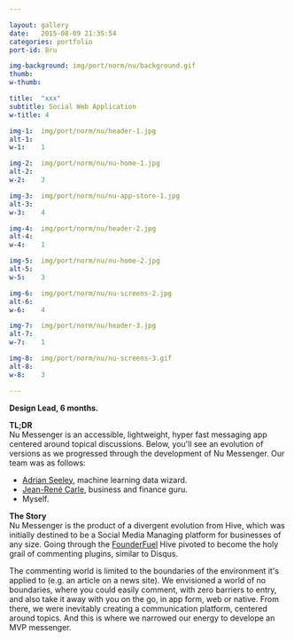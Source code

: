 ```yaml
---

layout: gallery
date:   2015-08-09 21:35:54
categories: portfolio
port-id: 8ru

img-background: img/port/norm/nu/background.gif
thumb:	
w-thumb:

title:  "xxx"
subtitle: Social Web Application
w-title: 4

img-1:	img/port/norm/nu/header-1.jpg
alt-1:	
w-1:	1

img-2:	img/port/norm/nu/nu-home-1.jpg
alt-2:	
w-2:	3

img-3:	img/port/norm/nu/nu-app-store-1.jpg
alt-3:	
w-3:	4

img-4:	img/port/norm/nu/header-2.jpg
alt-4:	
w-4:	1

img-5:	img/port/norm/nu/nu-home-2.jpg
alt-5:	
w-5:	3

img-6:	img/port/norm/nu/nu-screens-2.jpg
alt-6:	
w-6:	4

img-7:	img/port/norm/nu/header-3.jpg
alt-7:	
w-7:	1

img-8:	img/port/norm/nu/nu-screens-3.gif
alt-8:	
w-8:	3

---
```


<b>Design Lead, 6 months.</b>

<b>TL;DR</b><br>
Nu Messenger is an accessible, lightweight, hyper fast messaging app centered around topical discussions. Below, you'll see an evolution of versions as we progressed through the development of Nu Messenger. Our team was as follows:

- <a href="https://ca.linkedin.com/in/adrianseeley" target="_blank">Adrian Seeley</a>, machine learning data wizard.
- <a href="https://ca.linkedin.com/pub/jean-rené-carle-mossdorf/13/882/a10" target="_blank">Jean-René Carle</a>, business and finance guru.
- Myself. 

<b>The Story</b><br>
Nu Messenger is the product of a divergent evolution from Hive, which was initially destined to be a Social Media Managing platform for businesses of any size. Going through the <a href="http://founderfuel.com/en/" target="_blank">FounderFuel</a> Hive pivoted to become the holy grail of commenting plugins, similar to Disqus. 

The commenting world is limited to the boundaries of the environment it's applied to (e.g. an article on a news site). We envisioned a world of no boundaries, where you could easily comment, with zero barriers to entry, and also take it away with you on the go, in app form, web or native. From there, we were inevitably creating a communication platform, centered around topics. And this is where we narrowed our energy to develope an MVP messenger. 









